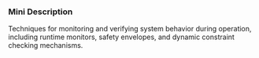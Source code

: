 ### Mini Description

Techniques for monitoring and verifying system behavior during operation, including runtime monitors, safety envelopes, and dynamic constraint checking mechanisms.
